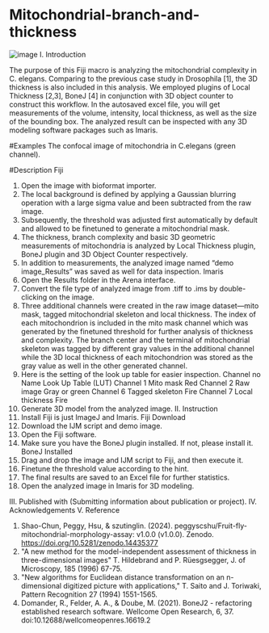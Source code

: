 # Mitochondrial-branch-and-thickness
![image](https://github.com/user-attachments/assets/0a283e8a-4c0d-4386-8842-53c75f679c4a)
I.	Introduction

The purpose of this Fiji macro is analyzing the mitochondrial complexity in C. elegans. Comparing to the previous case study in Drosophila [1], the 3D thickness is also included in this analysis. We employed plugins of Local Thickness [2,3], BoneJ [4] in conjunction with 3D object counter to construct this workflow. In the autosaved excel file, you will get measurements of the volume, intensity, local thickness, as well as the size of the bounding box. The analyzed result can be inspected with any 3D modeling software packages such as Imaris. 

#Examples
The confocal image of mitochondria in C.elegans (green channel).

#Description 
Fiji
1.	Open the image with bioformat importer. 
2.	The local background is defined by applying a Gaussian blurring operation with a large sigma value and been subtracted from the raw image. 
3.	Subsequently, the threshold was adjusted first automatically by default and allowed to be finetuned to generate a mitochondrial mask.
4.	The thickness, branch complexity and basic 3D geometric measurements of mitochondria is analyzed by Local Thickness plugin, BoneJ plugin and 3D Object Counter respectively.
5.	In addition to measurements, the analyzed image named “demo image_Results” was saved as well for data inspection. 
Imaris
1.	Open the Results folder in the Arena interface.
2.	Convert the file type of analyzed image from .tiff to .ims by double-clicking on the image. 
3.	Three additional channels were created in the raw image dataset—mito mask, tagged mitochondrial skeleton and local thickness. The index of each mitochondrion is included in the mito mask channel which was generated by the finetuned threshold for further analysis of thickness and complexity. The branch center and the terminal of mitochondrial skeleton was tagged by different gray values in the additional channel while the 3D local thickness of each mitochondrion was stored as the gray value as well in the other generated channel.
4.	 Here is the setting of the look up table for easier inspection.
Channel no	Name	Look Up Table (LUT)
Channel 1	Mito mask	Red
Channel 2	Raw image	Gray or green
Channel 6	Tagged skeleton	Fire
Channel 7	Local thickness	Fire
5.	Generate 3D model from the analyzed image. 
II.	Instruction 
1.	Install Fiji is just ImageJ and Imaris. Fiji Download
2.	Download the IJM script and demo image. 
3.	Open the Fiji software.
4.	Make sure you have the BoneJ plugin installed. If not, please install it. BoneJ Installed
5.	Drag and drop the image and IJM script to Fiji, and then execute it.
6.	Finetune the threshold value according to the hint.
7.	The final results are saved to an Excel file for further statistics.
8.	Open the analyzed image in Imaris for 3D modeling. 

III.	Published with
(Submitting information about publication or project).
IV.	Acknowledgements
V.	Reference
1.	Shao-Chun, Peggy, Hsu, & szutinglin. (2024). peggyscshu/Fruit-fly-mitochondrial-morphology-assay: v1.0.0 (v1.0.0). Zenodo. https://doi.org/10.5281/zenodo.14435377
2.	"A new method for the model-independent assessment of thickness in three-dimensional images" T. Hildebrand and P. Rüesgsegger, J. of Microscopy, 185 (1996) 67-75.
3.	"New algorithms for Euclidean distance transformation on an n-dimensional digitized picture with applications," T. Saito and J. Toriwaki, Pattern Recognition 27 (1994) 1551-1565.
4.	Domander, R., Felder, A. A., & Doube, M. (2021). BoneJ2 - refactoring established research software. Wellcome Open Research, 6, 37. doi:10.12688/wellcomeopenres.16619.2

